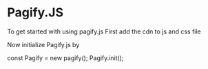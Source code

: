 # Pagify.JS

To get started with using pagify.js
First add the cdn to js and css file

<link rel="stylesheet" type="text/css" href="https://cdn.jsdelivr.net/gh/1611Aryan/modularForm.github.io/CSS/pagify.css">

<script src="https://cdn.jsdelivr.net/gh/1611Aryan/modularForm.github.io/JS/pagify.js"></script>

Now initialize Pagify.js by

const Pagify = new pagify();
Pagify.init();
